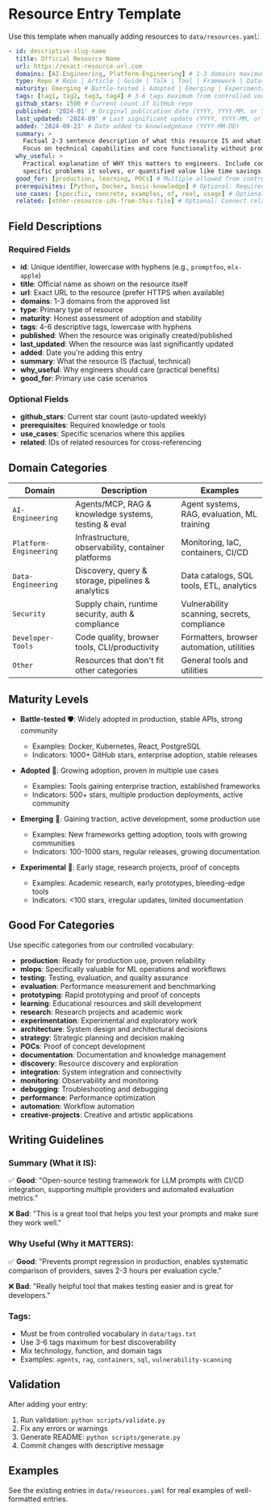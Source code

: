# Resource Entry Template

Use this template when manually adding resources to `data/resources.yaml`:

```yaml
- id: descriptive-slug-name
  title: Official Resource Name
  url: https://exact-resource-url.com
  domains: [AI-Engineering, Platform-Engineering] # 1-3 domains maximum
  type: Repo # Repo | Article | Guide | Talk | Tool | Framework | Dataset | Spec
  maturity: Emerging # Battle-tested | Adopted | Emerging | Experimental
  tags: [tag1, tag2, tag3, tag4] # 3-6 tags maximum from controlled vocabulary
  github_stars: 1500 # Current count if GitHub repo
  published: '2024-01' # Original publication date (YYYY, YYYY-MM, or YYYY-MM-DD)
  last_updated: '2024-09' # Last significant update (YYYY, YYYY-MM, or YYYY-MM-DD)
  added: '2024-09-23' # Date added to knowledgebase (YYYY-MM-DD)
  summary: >
    Factual 2-3 sentence description of what this resource IS and what it does.
    Focus on technical capabilities and core functionality without promotional language.
  why_useful: >
    Practical explanation of WHY this matters to engineers. Include concrete benefits,
    specific problems it solves, or quantified value like time savings or risk reduction.
  good_for: [production, learning, POCs] # Multiple allowed from controlled vocabulary
  prerequisites: [Python, Docker, basic-knowledge] # Optional: Required skills/tools
  use_cases: [specific, concrete, examples, of, real, usage] # Optional: 4-6 specific scenarios
  related: [other-resource-ids-from-this-file] # Optional: Connect related resources
```

## Field Descriptions

### Required Fields

- **id**: Unique identifier, lowercase with hyphens (e.g., `promptfoo`, `mlx-apple`)
- **title**: Official name as shown on the resource itself
- **url**: Exact URL to the resource (prefer HTTPS when available)
- **domains**: 1-3 domains from the approved list
- **type**: Primary type of resource
- **maturity**: Honest assessment of adoption and stability
- **tags**: 4-6 descriptive tags, lowercase with hyphens
- **published**: When the resource was originally created/published
- **last_updated**: When the resource was last significantly updated
- **added**: Date you're adding this entry
- **summary**: What the resource IS (factual, technical)
- **why_useful**: Why engineers should care (practical benefits)
- **good_for**: Primary use case scenarios

### Optional Fields

- **github_stars**: Current star count (auto-updated weekly)
- **prerequisites**: Required knowledge or tools
- **use_cases**: Specific scenarios where this applies
- **related**: IDs of related resources for cross-referencing

## Domain Categories

| Domain                | Description                                          | Examples                                     |
| --------------------- | ---------------------------------------------------- | -------------------------------------------- |
| `AI-Engineering`      | Agents/MCP, RAG & knowledge systems, testing & eval | Agent systems, RAG, evaluation, ML training |
| `Platform-Engineering` | Infrastructure, observability, container platforms  | Monitoring, IaC, containers, CI/CD          |
| `Data-Engineering`    | Discovery, query & storage, pipelines & analytics   | Data catalogs, SQL tools, ETL, analytics    |
| `Security`            | Supply chain, runtime security, auth & compliance   | Vulnerability scanning, secrets, compliance |
| `Developer-Tools`     | Code quality, browser tools, CLI/productivity       | Formatters, browser automation, utilities    |
| `Other`               | Resources that don't fit other categories           | General tools and utilities                  |

## Maturity Levels

- **Battle-tested** 🛡️: Widely adopted in production, stable APIs, strong community
  - Examples: Docker, Kubernetes, React, PostgreSQL
  - Indicators: 1000+ GitHub stars, enterprise adoption, stable releases

- **Adopted** 🔧: Growing adoption, proven in multiple use cases
  - Examples: Tools gaining enterprise traction, established frameworks
  - Indicators: 500+ stars, multiple production deployments, active community

- **Emerging** 🔧: Gaining traction, active development, some production use
  - Examples: New frameworks getting adoption, tools with growing communities
  - Indicators: 100-1000 stars, regular releases, growing documentation

- **Experimental** 🧪: Early stage, research projects, proof of concepts
  - Examples: Academic research, early prototypes, bleeding-edge tools
  - Indicators: <100 stars, irregular updates, limited documentation

## Good For Categories

Use specific categories from our controlled vocabulary:

- **production**: Ready for production use, proven reliability
- **mlops**: Specifically valuable for ML operations and workflows
- **testing**: Testing, evaluation, and quality assurance
- **evaluation**: Performance measurement and benchmarking
- **prototyping**: Rapid prototyping and proof of concepts
- **learning**: Educational resources and skill development
- **research**: Research projects and academic work
- **experimentation**: Experimental and exploratory work
- **architecture**: System design and architectural decisions
- **strategy**: Strategic planning and decision making
- **POCs**: Proof of concept development
- **documentation**: Documentation and knowledge management
- **discovery**: Resource discovery and exploration
- **integration**: System integration and connectivity
- **monitoring**: Observability and monitoring
- **debugging**: Troubleshooting and debugging
- **performance**: Performance optimization
- **automation**: Workflow automation
- **creative-projects**: Creative and artistic applications

## Writing Guidelines

### Summary (What it IS):

✅ **Good**: "Open-source testing framework for LLM prompts with CI/CD integration, supporting multiple providers and automated evaluation metrics."

❌ **Bad**: "This is a great tool that helps you test your prompts and make sure they work well."

### Why Useful (Why it MATTERS):

✅ **Good**: "Prevents prompt regression in production, enables systematic comparison of providers, saves 2-3 hours per evaluation cycle."

❌ **Bad**: "Really helpful tool that makes testing easier and is great for developers."

### Tags:

- Must be from controlled vocabulary in `data/tags.txt`
- Use 3-6 tags maximum for best discoverability
- Mix technology, function, and domain tags
- Examples: `agents`, `rag`, `containers`, `sql`, `vulnerability-scanning`

## Validation

After adding your entry:

1. Run validation: `python scripts/validate.py`
2. Fix any errors or warnings
3. Generate README: `python scripts/generate.py`
4. Commit changes with descriptive message

## Examples

See the existing entries in `data/resources.yaml` for real examples of well-formatted entries.
